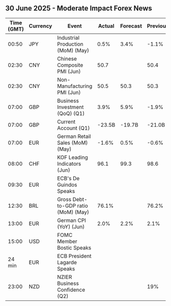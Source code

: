 ## 30 June 2025 - Moderate Impact Forex News

| Time (GMT) | Currency | Event | Actual | Forecast | Previous |
|------|----------|-------|--------|----------|----------|
| 00:50 | JPY | Industrial Production (MoM) (May) | 0.5% | 3.4% | -1.1% |
| 02:30 | CNY | Chinese Composite PMI (Jun) | 50.7 |  | 50.4 |
| 02:30 | CNY | Non-Manufacturing PMI (Jun) | 50.5 | 50.3 | 50.3 |
| 07:00 | GBP | Business Investment (QoQ) (Q1) | 3.9% | 5.9% | -1.9% |
| 07:00 | GBP | Current Account (Q1) | -23.5B | -19.7B | -21.0B |
| 07:00 | EUR | German Retail Sales (MoM) (May) | -1.6% | 0.5% | -0.6% |
| 08:00 | CHF | KOF Leading Indicators (Jun) | 96.1 | 99.3 | 98.6 |
| 09:30 | EUR | ECB's De Guindos Speaks |  |  |  |
| 12:30 | BRL | Gross Debt-to-GDP ratio (MoM) (May) | 76.1% |  | 76.2% |
| 13:00 | EUR | German CPI (YoY) (Jun) | 2.0% | 2.2% | 2.1% |
| 15:00 | USD | FOMC Member Bostic Speaks |  |  |  |
| 24 min | EUR | ECB President Lagarde Speaks |  |  |  |
| 23:00 | NZD | NZIER Business Confidence (Q2) |  |  | 19% |
